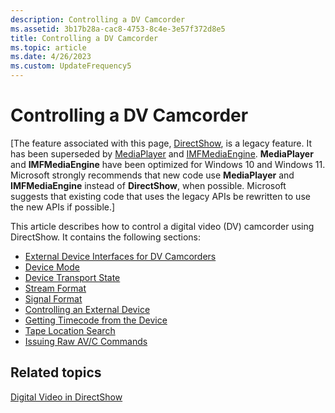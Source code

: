 ```yaml
---
description: Controlling a DV Camcorder
ms.assetid: 3b17b28a-cac8-4753-8c4e-3e57f372d8e5
title: Controlling a DV Camcorder
ms.topic: article
ms.date: 4/26/2023
ms.custom: UpdateFrequency5
---
```


# Controlling a DV Camcorder

\[The feature associated with this page, [DirectShow](/windows/win32/directshow/directshow), is a legacy feature. It has been superseded by [MediaPlayer](/uwp/api/Windows.Media.Playback.MediaPlayer) and [IMFMediaEngine](/windows/win32/api/mfmediaengine/nn-mfmediaengine-imfmediaengine). **MediaPlayer** and **IMFMediaEngine** have been optimized for Windows 10 and Windows 11. Microsoft strongly recommends that new code use **MediaPlayer** and **IMFMediaEngine** instead of **DirectShow**, when possible. Microsoft suggests that existing code that uses the legacy APIs be rewritten to use the new APIs if possible.\]

This article describes how to control a digital video (DV) camcorder using DirectShow. It contains the following sections:

-   [External Device Interfaces for DV Camcorders](external-device-interfaces-for-dv-camcorders.md)
-   [Device Mode](device-mode.md)
-   [Device Transport State](device-transport-state.md)
-   [Stream Format](stream-format.md)
-   [Signal Format](signal-format.md)
-   [Controlling an External Device](controlling-an-external-device.md)
-   [Getting Timecode from the Device](getting-timecode-from-the-device.md)
-   [Tape Location Search](tape-location-search.md)
-   [Issuing Raw AV/C Commands](issuing-raw-av-c-commands.md)

## Related topics

<dl> <dt>

[Digital Video in DirectShow](digital-video-in-directshow.md)
</dt> </dl>

 

 



